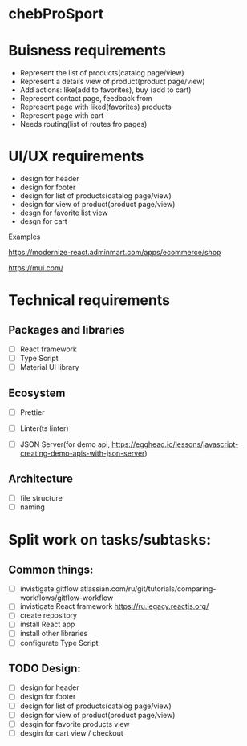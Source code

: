 # chebProSport
# Buisness requirements

- Represent the list of products(catalog page/view)
- Represent a details view of product(product page/view)
- Add actions: like(add to favorites), buy (add to cart)
- Represent contact page, feedback from
- Represent page with liked(favorites) products
- Represent page with cart
- Needs routing(list of routes fro pages)

# UI/UX requirements

- design for header
- design for footer
- design for list of products(catalog page/view)
- design for view of product(product page/view)
- desgn for favorite list view
- desgn for cart

Examples

https://modernize-react.adminmart.com/apps/ecommerce/shop

https://mui.com/

# Technical requirements

## Packages and libraries

- [ ] React framework
- [ ] Type Script
- [ ] Material UI library

## Ecosystem

- [ ] Prettier
- [ ] Linter(ts linter)
- [ ] JSON Server(for demo api, https://egghead.io/lessons/javascript-creating-demo-apis-with-json-server)


## Architecture

 - [ ] file structure 
 - [ ] naming

# Split work on tasks/subtasks:

## Common things:

- [ ] invistigate gitflow atlassian.com/ru/git/tutorials/comparing-workflows/gitflow-workflow
- [ ] invistigate React framework
https://ru.legacy.reactjs.org/
- [ ] create repository
- [ ] install React app
- [ ] install other libraries
- [ ] configurate Type Script

## TODO Design:

- [ ] design for header
- [ ] design for footer
- [ ] design for list of products(catalog page/view)
- [ ] design for view of product(product page/view)
- [ ] desgin for favorite products view
- [ ] desgin for cart view / checkout
